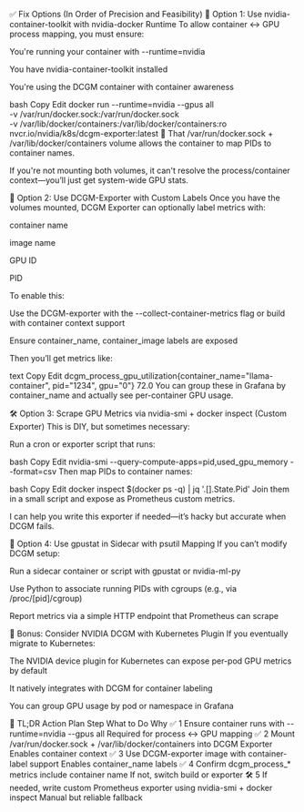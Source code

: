 ✅ Fix Options (In Order of Precision and Feasibility)
🔧 Option 1: Use nvidia-container-toolkit with nvidia-docker Runtime
To allow container <-> GPU process mapping, you must ensure:

You're running your container with --runtime=nvidia

You have nvidia-container-toolkit installed

You're using the DCGM container with container awareness

bash
Copy
Edit
docker run --runtime=nvidia --gpus all \
  -v /var/run/docker.sock:/var/run/docker.sock \
  -v /var/lib/docker/containers:/var/lib/docker/containers:ro \
  nvcr.io/nvidia/k8s/dcgm-exporter:latest
🧠 That /var/run/docker.sock + /var/lib/docker/containers volume allows the container to map PIDs to container names.

If you're not mounting both volumes, it can't resolve the process/container context—you’ll just get system-wide GPU stats.

🧬 Option 2: Use DCGM-Exporter with Custom Labels
Once you have the volumes mounted, DCGM Exporter can optionally label metrics with:

container name

image name

GPU ID

PID

To enable this:

Use the DCGM-exporter with the --collect-container-metrics flag or build with container context support

Ensure container_name, container_image labels are exposed

Then you’ll get metrics like:

text
Copy
Edit
dcgm_process_gpu_utilization{container_name="llama-container", pid="1234", gpu="0"} 72.0
You can group these in Grafana by container_name and actually see per-container GPU usage.

🛠️ Option 3: Scrape GPU Metrics via nvidia-smi + docker inspect (Custom Exporter)
This is DIY, but sometimes necessary:

Run a cron or exporter script that runs:

bash
Copy
Edit
nvidia-smi --query-compute-apps=pid,used_gpu_memory --format=csv
Then map PIDs to container names:

bash
Copy
Edit
docker inspect $(docker ps -q) | jq '.[].State.Pid'
Join them in a small script and expose as Prometheus custom metrics.

I can help you write this exporter if needed—it’s hacky but accurate when DCGM fails.

🧯 Option 4: Use gpustat in Sidecar with psutil Mapping
If you can’t modify DCGM setup:

Run a sidecar container or script with gpustat or nvidia-ml-py

Use Python to associate running PIDs with cgroups (e.g., via /proc/[pid]/cgroup)

Report metrics via a simple HTTP endpoint that Prometheus can scrape

🧱 Bonus: Consider NVIDIA DCGM with Kubernetes Plugin
If you eventually migrate to Kubernetes:

The NVIDIA device plugin for Kubernetes can expose per-pod GPU metrics by default

It natively integrates with DCGM for container labeling

You can group GPU usage by pod or namespace in Grafana

🧠 TL;DR Action Plan
Step	What to Do	Why
✅ 1	Ensure container runs with --runtime=nvidia --gpus all	Required for process ↔ GPU mapping
✅ 2	Mount /var/run/docker.sock + /var/lib/docker/containers into DCGM Exporter	Enables container context
✅ 3	Use DCGM-exporter image with container-label support	Enables container_name labels
✅ 4	Confirm dcgm_process_* metrics include container name	If not, switch build or exporter
🛠 5	If needed, write custom Prometheus exporter using nvidia-smi + docker inspect	Manual but reliable fallback